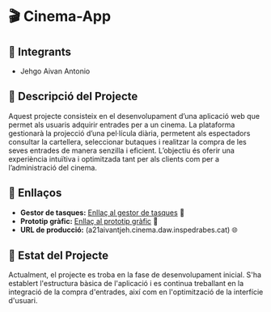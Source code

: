 # 🎬 Cinema-App

## 👥 Integrants
- Jehgo Aivan Antonio

## 📜 Descripció del Projecte
Aquest projecte consisteix en el desenvolupament d’una aplicació web que permet als usuaris adquirir entrades per a un cinema. La plataforma gestionarà la projecció d’una pel·lícula diària, permetent als espectadors consultar la cartellera, seleccionar butaques i realitzar la compra de les seves entrades de manera senzilla i eficient. L’objectiu és oferir una experiència intuïtiva i optimitzada tant per als clients com per a l’administració del cinema.

## 🔗 Enllaços

- **Gestor de tasques:** [Enllaç al gestor de tasques](URL_gestor_de_tasques) 📝
- **Prototip gràfic:** [Enllaç al prototip gràfic](https://www.figma.com/design/Zk3dGJa6QJYtYIXzkdt1CX/Projecte%3A-Cinema-App?node-id=0-1&t=l1mLXpm00Btkg1mL-1) 🎨
- **URL de producció:** (a21aivantjeh.cinema.daw.inspedrabes.cat) 🌐

## 📍 Estat del Projecte
Actualment, el projecte es troba en la fase de desenvolupament inicial. S'ha establert l'estructura bàsica de l'aplicació i es continua treballant en la integració de la compra d'entrades, així com en l'optimització de la interfície d'usuari.